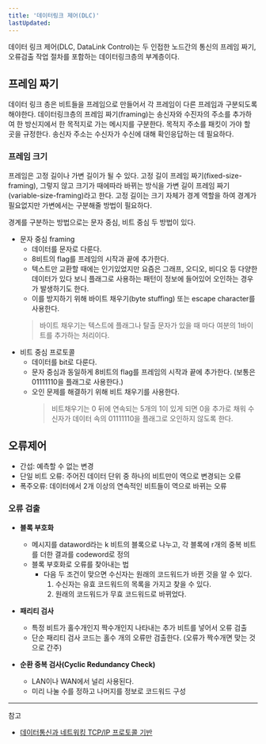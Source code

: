 ```yaml
---
title: '데이터링크 제어(DLC)'
lastUpdated: 
---
```


데이터 링크 제어(DLC, DataLink Control)는 두 인접한 노드간의 통신의 프레임 짜기, 오류검출 작업 절차를 포함하는 데이터링크층의 부계층이다.

## 프레임 짜기

데이터 링크 층은 비트들을 프레임으로 만들어서 각 프레임이 다른 프레임과 구분되도록 해야한다. 데이터링크층의 프레임 짜기(framing)는 송신자와 수진자의 주소를 추가하여 한 방신지에서 한 목적지로 가는 메시지를 구분한다. 목적지 주소를 패킷이 가야 할 곳을 규정한다. 송신자 주소는 수신자가 수신에 대해 확인응답하는 데 필요하다.

### 프레임 크기

프레임은 고정 길이나 가변 길이가 될 수 있다. 고정 길이 프레임 짜기(fixed-size-framing), 그렇지 않고 크기가 때에따라 바뀌는 방식을 가변 길이 프레임 짜기(variable-size-framing)라고 한다. 고정 길이는 크기 자체가 경계 역할을 하여 경계가 필요없지만 가변에서는 구분해줄 방법이 필요하다. 

경계를 구분하는 방법으로는 문자 중심, 비트 중심 두 방법이 있다.

- 문자 중심 framing
   - 데이터를 문자로 다룬다.
   - 8비트의 flag를 프레임의 시작과 끝에 추가한다.
   - 텍스트만 교환할 때에는 인기있었지만 요즘은 그래프, 오디오, 비디오 등 다양한 데이터가 있다 보니 플래그로 사용하는 패턴이 정보에 들어있어 오인하는 경우가 발생하기도 한다.
   - 이를 방지하기 위해 바이트 채우기(byte stuffing) 또는 escape character를 사용한다.
    > 바이트 채우기는 텍스트에 플래그나 탈출 문자가 있을 때 마다 여분의 1바이트를 추가하는 처리이다.
- 비트 중심 프로토콜
  - 데이터를 bit로 다룬다.
  - 문자 중심과 동일하게 8비트의 flag를 프레임의 시작과 끝에 추가한다. (보통은 01111110을 플래그로 사용한다.)
  - 오인 문제를 해결하기 위해 비트 채우기를 사용한다.
    > 비트채우기는 0 뒤에 연속되는 5개의 1이 있게 되면 0을 추가로 채워 수신자가 데이터 속의 01111110을 플래그로 오인하지 않도록 한다.

## 오류제어

- 간섭: 예측할 수 없는 변경
- 단일 비트 오류: 주어진 데이터 단위 중 하나의 비트만이 역으로 변경되는 오류
- 폭주오류: 데이터에서 2개 이상의 연속적인 비트들이 역으로 바뀌는 오류

### 오류 검출

- **블록 부호화**
  - 메시지를 dataword라는 k 비트의 블록으로 나누고, 각 블록에 r개의 중복 비트를 더한 결과를 codeword로 정의
  - 블록 부호화로 오류를 찾아내는 법
    - 다음 두 조건이 맞으면 수신자는 원래의 코드워드가 바뀐 것을 알 수 있다.
      1. 수신자는 유효 코드워드의 목록을 가지고 찾을 수 있다.
      2. 원래의 코드워드가 무효 코드워드로 바뀌었다. 

- **패리티 검사**
  - 특정 비트가 홀수개인지 짝수개인지 나타내는 추가 비트를 넣어서 오류 검출
  - 단순 패리티 검사 코드는 홀수 개의 오류만 검출한다. (오류가 짝수개면 맞는 것으로 간주)

- **순환 중복 검사(Cyclic Redundancy Check)**
  - LAN이나 WAN에서 널리 사용된다.
  - 미리 나눌 수를 정하고 나머지를 정보로 코드워드 구성

---
참고
- [데이터통신과 네트워킹 TCP/IP 프로토콜 기반](https://product.kyobobook.co.kr/detail/S000001693780)